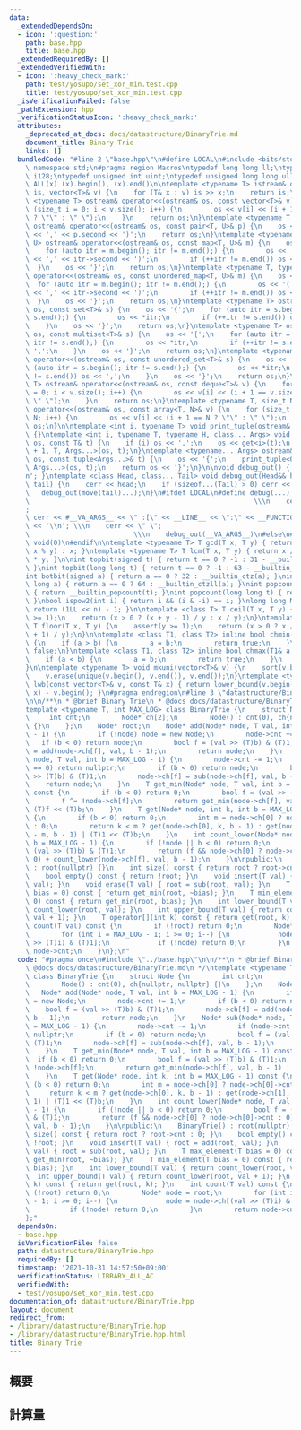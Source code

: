 ```yaml
---
data:
  _extendedDependsOn:
  - icon: ':question:'
    path: base.hpp
    title: base.hpp
  _extendedRequiredBy: []
  _extendedVerifiedWith:
  - icon: ':heavy_check_mark:'
    path: test/yosupo/set_xor_min.test.cpp
    title: test/yosupo/set_xor_min.test.cpp
  _isVerificationFailed: false
  _pathExtension: hpp
  _verificationStatusIcon: ':heavy_check_mark:'
  attributes:
    _deprecated_at_docs: docs/datastructure/BinaryTrie.md
    document_title: Binary Trie
    links: []
  bundledCode: "#line 2 \"base.hpp\"\n#define LOCAL\n#include <bits/stdc++.h>\nusing\
    \ namespace std;\n#pragma region Macros\ntypedef long long ll;\ntypedef __int128_t\
    \ i128;\ntypedef unsigned int uint;\ntypedef unsigned long long ull;\n#define\
    \ ALL(x) (x).begin(), (x).end()\n\ntemplate <typename T> istream& operator>>(istream&\
    \ is, vector<T>& v) {\n    for (T& x : v) is >> x;\n    return is;\n}\ntemplate\
    \ <typename T> ostream& operator<<(ostream& os, const vector<T>& v) {\n    for\
    \ (size_t i = 0; i < v.size(); i++) {\n        os << v[i] << (i + 1 == v.size()\
    \ ? \"\" : \" \");\n    }\n    return os;\n}\ntemplate <typename T, typename U>\
    \ ostream& operator<<(ostream& os, const pair<T, U>& p) {\n    os << '(' << p.first\
    \ << ',' << p.second << ')';\n    return os;\n}\ntemplate <typename T, typename\
    \ U> ostream& operator<<(ostream& os, const map<T, U>& m) {\n    os << '{';\n\
    \    for (auto itr = m.begin(); itr != m.end();) {\n        os << '(' << itr->first\
    \ << ',' << itr->second << ')';\n        if (++itr != m.end()) os << ',';\n  \
    \  }\n    os << '}';\n    return os;\n}\ntemplate <typename T, typename U> ostream&\
    \ operator<<(ostream& os, const unordered_map<T, U>& m) {\n    os << '{';\n  \
    \  for (auto itr = m.begin(); itr != m.end();) {\n        os << '(' << itr->first\
    \ << ',' << itr->second << ')';\n        if (++itr != m.end()) os << ',';\n  \
    \  }\n    os << '}';\n    return os;\n}\ntemplate <typename T> ostream& operator<<(ostream&\
    \ os, const set<T>& s) {\n    os << '{';\n    for (auto itr = s.begin(); itr !=\
    \ s.end();) {\n        os << *itr;\n        if (++itr != s.end()) os << ',';\n\
    \    }\n    os << '}';\n    return os;\n}\ntemplate <typename T> ostream& operator<<(ostream&\
    \ os, const multiset<T>& s) {\n    os << '{';\n    for (auto itr = s.begin();\
    \ itr != s.end();) {\n        os << *itr;\n        if (++itr != s.end()) os <<\
    \ ',';\n    }\n    os << '}';\n    return os;\n}\ntemplate <typename T> ostream&\
    \ operator<<(ostream& os, const unordered_set<T>& s) {\n    os << '{';\n    for\
    \ (auto itr = s.begin(); itr != s.end();) {\n        os << *itr;\n        if (++itr\
    \ != s.end()) os << ',';\n    }\n    os << '}';\n    return os;\n}\ntemplate <typename\
    \ T> ostream& operator<<(ostream& os, const deque<T>& v) {\n    for (size_t i\
    \ = 0; i < v.size(); i++) {\n        os << v[i] << (i + 1 == v.size() ? \"\" :\
    \ \" \");\n    }\n    return os;\n}\ntemplate <typename T, size_t N> ostream&\
    \ operator<<(ostream& os, const array<T, N>& v) {\n    for (size_t i = 0; i <\
    \ N; i++) {\n        os << v[i] << (i + 1 == N ? \"\" : \" \");\n    }\n    return\
    \ os;\n}\n\ntemplate <int i, typename T> void print_tuple(ostream&, const T&)\
    \ {}\ntemplate <int i, typename T, typename H, class... Args> void print_tuple(ostream&\
    \ os, const T& t) {\n    if (i) os << ',';\n    os << get<i>(t);\n    print_tuple<i\
    \ + 1, T, Args...>(os, t);\n}\ntemplate <typename... Args> ostream& operator<<(ostream&\
    \ os, const tuple<Args...>& t) {\n    os << '{';\n    print_tuple<0, tuple<Args...>,\
    \ Args...>(os, t);\n    return os << '}';\n}\n\nvoid debug_out() { cerr << '\\\
    n'; }\ntemplate <class Head, class... Tail> void debug_out(Head&& head, Tail&&...\
    \ tail) {\n    cerr << head;\n    if (sizeof...(Tail) > 0) cerr << \", \";\n \
    \   debug_out(move(tail)...);\n}\n#ifdef LOCAL\n#define debug(...)           \
    \                                                        \\\n    cerr << \" \"\
    ;                                                                     \\\n   \
    \ cerr << #__VA_ARGS__ << \" :[\" << __LINE__ << \":\" << __FUNCTION__ << \"]\"\
    \ << '\\n'; \\\n    cerr << \" \";                                           \
    \                          \\\n    debug_out(__VA_ARGS__)\n#else\n#define debug(...)\
    \ void(0)\n#endif\n\ntemplate <typename T> T gcd(T x, T y) { return y != 0 ? gcd(y,\
    \ x % y) : x; }\ntemplate <typename T> T lcm(T x, T y) { return x / gcd(x, y)\
    \ * y; }\n\nint topbit(signed t) { return t == 0 ? -1 : 31 - __builtin_clz(t);\
    \ }\nint topbit(long long t) { return t == 0 ? -1 : 63 - __builtin_clzll(t); }\n\
    int botbit(signed a) { return a == 0 ? 32 : __builtin_ctz(a); }\nint botbit(long\
    \ long a) { return a == 0 ? 64 : __builtin_ctzll(a); }\nint popcount(signed t)\
    \ { return __builtin_popcount(t); }\nint popcount(long long t) { return __builtin_popcountll(t);\
    \ }\nbool ispow2(int i) { return i && (i & -i) == i; }\nlong long MSK(int n) {\
    \ return (1LL << n) - 1; }\n\ntemplate <class T> T ceil(T x, T y) {\n    assert(y\
    \ >= 1);\n    return (x > 0 ? (x + y - 1) / y : x / y);\n}\ntemplate <class T>\
    \ T floor(T x, T y) {\n    assert(y >= 1);\n    return (x > 0 ? x / y : (x - y\
    \ + 1) / y);\n}\n\ntemplate <class T1, class T2> inline bool chmin(T1& a, T2 b)\
    \ {\n    if (a > b) {\n        a = b;\n        return true;\n    }\n    return\
    \ false;\n}\ntemplate <class T1, class T2> inline bool chmax(T1& a, T2 b) {\n\
    \    if (a < b) {\n        a = b;\n        return true;\n    }\n    return false;\n\
    }\n\ntemplate <typename T> void mkuni(vector<T>& v) {\n    sort(v.begin(), v.end());\n\
    \    v.erase(unique(v.begin(), v.end()), v.end());\n}\ntemplate <typename T> int\
    \ lwb(const vector<T>& v, const T& x) { return lower_bound(v.begin(), v.end(),\
    \ x) - v.begin(); }\n#pragma endregion\n#line 3 \"datastructure/BinaryTrie.hpp\"\
    \n\n/**\n * @brief Binary Trie\n * @docs docs/datastructure/BinaryTrie.md\n */\n\
    template <typename T, int MAX_LOG> class BinaryTrie {\n    struct Node {\n   \
    \     int cnt;\n        Node* ch[2];\n        Node() : cnt(0), ch{nullptr, nullptr}\
    \ {}\n    };\n    Node* root;\n    Node* add(Node* node, T val, int b = MAX_LOG\
    \ - 1) {\n        if (!node) node = new Node;\n        node->cnt += 1;\n     \
    \   if (b < 0) return node;\n        bool f = (val >> (T)b) & (T)1;\n        node->ch[f]\
    \ = add(node->ch[f], val, b - 1);\n        return node;\n    }\n    Node* sub(Node*\
    \ node, T val, int b = MAX_LOG - 1) {\n        node->cnt -= 1;\n        if (node->cnt\
    \ == 0) return nullptr;\n        if (b < 0) return node;\n        bool f = (val\
    \ >> (T)b) & (T)1;\n        node->ch[f] = sub(node->ch[f], val, b - 1);\n    \
    \    return node;\n    }\n    T get_min(Node* node, T val, int b = MAX_LOG - 1)\
    \ const {\n        if (b < 0) return 0;\n        bool f = (val >> (T)b) & (T)1;\n\
    \        f ^= !node->ch[f];\n        return get_min(node->ch[f], val, b - 1) |\
    \ (T)f << (T)b;\n    }\n    T get(Node* node, int k, int b = MAX_LOG - 1) const\
    \ {\n        if (b < 0) return 0;\n        int m = node->ch[0] ? node->ch[0]->cnt\
    \ : 0;\n        return k < m ? get(node->ch[0], k, b - 1) : get(node->ch[1], k\
    \ - m, b - 1) | (T)1 << (T)b;\n    }\n    int count_lower(Node* node, T val, int\
    \ b = MAX_LOG - 1) {\n        if (!node || b < 0) return 0;\n        bool f =\
    \ (val >> (T)b) & (T)1;\n        return (f && node->ch[0] ? node->ch[0]->cnt :\
    \ 0) + count_lower(node->ch[f], val, b - 1);\n    }\n\npublic:\n    BinaryTrie()\
    \ : root(nullptr) {}\n    int size() const { return root ? root->cnt : 0; }\n\
    \    bool empty() const { return !root; }\n    void insert(T val) { root = add(root,\
    \ val); }\n    void erase(T val) { root = sub(root, val); }\n    T max_element(T\
    \ bias = 0) const { return get_min(root, ~bias); }\n    T min_element(T bias =\
    \ 0) const { return get_min(root, bias); }\n    int lower_bound(T val) { return\
    \ count_lower(root, val); }\n    int upper_bound(T val) { return count_lower(root,\
    \ val + 1); }\n    T operator[](int k) const { return get(root, k); }\n    int\
    \ count(T val) const {\n        if (!root) return 0;\n        Node* node = root;\n\
    \        for (int i = MAX_LOG - 1; i >= 0; i--) {\n            node = node->ch[(val\
    \ >> (T)i) & (T)1];\n            if (!node) return 0;\n        }\n        return\
    \ node->cnt;\n    }\n};\n"
  code: "#pragma once\n#include \"../base.hpp\"\n\n/**\n * @brief Binary Trie\n *\
    \ @docs docs/datastructure/BinaryTrie.md\n */\ntemplate <typename T, int MAX_LOG>\
    \ class BinaryTrie {\n    struct Node {\n        int cnt;\n        Node* ch[2];\n\
    \        Node() : cnt(0), ch{nullptr, nullptr} {}\n    };\n    Node* root;\n \
    \   Node* add(Node* node, T val, int b = MAX_LOG - 1) {\n        if (!node) node\
    \ = new Node;\n        node->cnt += 1;\n        if (b < 0) return node;\n    \
    \    bool f = (val >> (T)b) & (T)1;\n        node->ch[f] = add(node->ch[f], val,\
    \ b - 1);\n        return node;\n    }\n    Node* sub(Node* node, T val, int b\
    \ = MAX_LOG - 1) {\n        node->cnt -= 1;\n        if (node->cnt == 0) return\
    \ nullptr;\n        if (b < 0) return node;\n        bool f = (val >> (T)b) &\
    \ (T)1;\n        node->ch[f] = sub(node->ch[f], val, b - 1);\n        return node;\n\
    \    }\n    T get_min(Node* node, T val, int b = MAX_LOG - 1) const {\n      \
    \  if (b < 0) return 0;\n        bool f = (val >> (T)b) & (T)1;\n        f ^=\
    \ !node->ch[f];\n        return get_min(node->ch[f], val, b - 1) | (T)f << (T)b;\n\
    \    }\n    T get(Node* node, int k, int b = MAX_LOG - 1) const {\n        if\
    \ (b < 0) return 0;\n        int m = node->ch[0] ? node->ch[0]->cnt : 0;\n   \
    \     return k < m ? get(node->ch[0], k, b - 1) : get(node->ch[1], k - m, b -\
    \ 1) | (T)1 << (T)b;\n    }\n    int count_lower(Node* node, T val, int b = MAX_LOG\
    \ - 1) {\n        if (!node || b < 0) return 0;\n        bool f = (val >> (T)b)\
    \ & (T)1;\n        return (f && node->ch[0] ? node->ch[0]->cnt : 0) + count_lower(node->ch[f],\
    \ val, b - 1);\n    }\n\npublic:\n    BinaryTrie() : root(nullptr) {}\n    int\
    \ size() const { return root ? root->cnt : 0; }\n    bool empty() const { return\
    \ !root; }\n    void insert(T val) { root = add(root, val); }\n    void erase(T\
    \ val) { root = sub(root, val); }\n    T max_element(T bias = 0) const { return\
    \ get_min(root, ~bias); }\n    T min_element(T bias = 0) const { return get_min(root,\
    \ bias); }\n    int lower_bound(T val) { return count_lower(root, val); }\n  \
    \  int upper_bound(T val) { return count_lower(root, val + 1); }\n    T operator[](int\
    \ k) const { return get(root, k); }\n    int count(T val) const {\n        if\
    \ (!root) return 0;\n        Node* node = root;\n        for (int i = MAX_LOG\
    \ - 1; i >= 0; i--) {\n            node = node->ch[(val >> (T)i) & (T)1];\n  \
    \          if (!node) return 0;\n        }\n        return node->cnt;\n    }\n\
    };"
  dependsOn:
  - base.hpp
  isVerificationFile: false
  path: datastructure/BinaryTrie.hpp
  requiredBy: []
  timestamp: '2021-10-31 14:57:50+09:00'
  verificationStatus: LIBRARY_ALL_AC
  verifiedWith:
  - test/yosupo/set_xor_min.test.cpp
documentation_of: datastructure/BinaryTrie.hpp
layout: document
redirect_from:
- /library/datastructure/BinaryTrie.hpp
- /library/datastructure/BinaryTrie.hpp.html
title: Binary Trie
---
```

## 概要

## 計算量